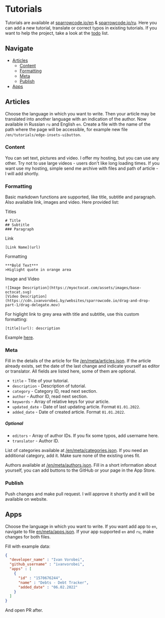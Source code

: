 # Tutorials

Tutorials are available at [sparrowcode.io/en](https://sparrowcode.io/en) & [sparrowcode.io/ru](https://sparrowcode.io).
Here you can add a new tutorial, translate or correct typos in existing tutorials. If you want to help the project, take a look at the [todo](https://github.com/sparrowcode/tutorials/blob/main/TODO.md) list.

## Navigate

- [Articles](#articles)
  - [Content](#content)
  - [Formatting](#formatting)
  - [Meta](#meta)
  - [Publish](#publish)
- [Apps](#apps)

## Articles

Choose the language in which you want to write. Then your article may be translated into another language with an indication of the author. Now available in Russian `ru` and English `en`.
Create a file with the name of the path where the page will be accessible, for example new file `/en/tutorials/edge-insets-uibutton`.

### Content

You can set text, pictures and video. I offer my hosting, but you can use any other. Try not to use large videos - users don't like long loading times. If you want use my hosting, simple send me archive with files and path of article - I will add shortly.

### Formatting

Basic markdown functions are supported, like title, subtitle and paragraph. Also available link, images and video. Here provided list:

Titles

```
# Title
## Subtitle
### Paragraph
```

Link

```
[Link Name](url)
```

Formatting

```
***Bold Text***
>Higlight quote in orange area 
```

Image and Video
 
```
![Image Description](https://myoctocat.com/assets/images/base-octocat.svg)
[Video Description](https://cdn.ivanvorobei.by/websites/sparrowcode.io/drag-and-drop-part-1/drag-delegate.mov)
```

For higlight link to grey area with title and subtitle, use this custom formatting:
```
[title](url): description
```
Example [here](https://sparrowcode.io/resources-for-ios-developer).

### Meta

Fill in the details of the article for file [/en/meta/articles.json](/en/meta/articles.json). If the article already exists, set the date of the last change and indicate yourself as editor or translator. All fields are listed here, some of them are optional.

- `title` - Title of your tutorial.
- `description` - Description of tutorial.
- `category` - Category ID, read next section.
- `author` - Author ID, read next section.
- `keywords` - Array of relative keys for your article.
- `updated_date` - Date of last updating article. Format `01.01.2022`.
- `added_date` - Date of created article. Format `01.01.2022`.

##### Optional

- `editors` - Array of author IDs. If you fix some typos, add username here. 
- `translator` - Author ID.

List of categories available at [/en/meta/categories.json](/en/meta/categories.json). If you need an additional category, add it. Make sure none of the existing ones fit.

Authors available at [/en/meta/authors.json](/en/meta/authors.json). Fill in a short information about yourself, you can add buttons to the GitHub or your page in the App Store.

### Publish

Push changes and make pull request. I will approve it shortly and it will be available on website.

## Apps

Choose the language in which you want to write. If you want add app to `en`, navigate to file [en/meta/apps.json](en/meta/apps.json). If your app supported `en` and `ru`, make changes for both files.

Fill with example data: 

```json
{
  "developer_name" : "Ivan Vorobei",
  "github_username" : "ivanvorobei",
  "apps" : [
    {
      "id" : "1570676244",
      "name" : "Debts - Debt Tracker",
      "added_date" : "06.02.2022"
    }
  ]
}
```

And open PR after.
